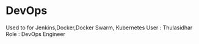 # DevOps
Used to for Jenkins,Docker,Docker Swarm, Kubernetes
User : Thulasidhar
Role : DevOps Engineer
